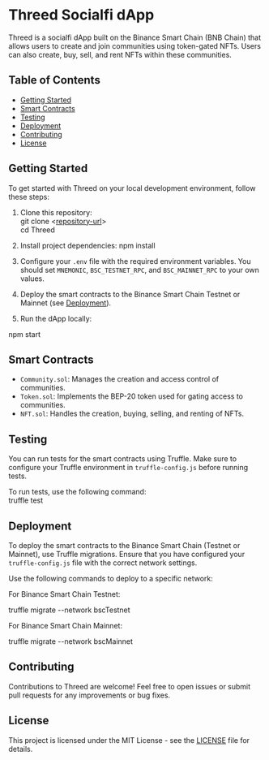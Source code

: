 # Threed Socialfi dApp

Threed is a socialfi dApp built on the Binance Smart Chain (BNB Chain) that allows users to create and join communities using token-gated NFTs. Users can also create, buy, sell, and rent NFTs within these communities.

## Table of Contents

- [Getting Started](#getting-started)
- [Smart Contracts](#smart-contracts)
- [Testing](#testing)
- [Deployment](#deployment)
- [Contributing](#contributing)
- [License](#license)

## Getting Started

To get started with Threed on your local development environment, follow these steps:    

1. Clone this repository:  
git clone <[repository-url](https://github.com/glitchpilot/Threed-BNBC-)>  
cd Threed    

2. Install project dependencies:
npm install


3. Configure your `.env` file with the required environment variables. You should set `MNEMONIC`, `BSC_TESTNET_RPC`, and `BSC_MAINNET_RPC` to your own values.  

4. Deploy the smart contracts to the Binance Smart Chain Testnet or Mainnet (see [Deployment](#deployment)).  

5. Run the dApp locally:


npm start  


## Smart Contracts

- `Community.sol`: Manages the creation and access control of communities.
- `Token.sol`: Implements the BEP-20 token used for gating access to communities.
- `NFT.sol`: Handles the creation, buying, selling, and renting of NFTs.

## Testing

You can run tests for the smart contracts using Truffle. Make sure to configure your Truffle environment in `truffle-config.js` before running tests.

To run tests, use the following command:  
truffle test


## Deployment

To deploy the smart contracts to the Binance Smart Chain (Testnet or Mainnet), use Truffle migrations. Ensure that you have configured your `truffle-config.js` file with the correct network settings.

Use the following commands to deploy to a specific network:

For Binance Smart Chain Testnet:

truffle migrate --network bscTestnet


For Binance Smart Chain Mainnet:  

truffle migrate --network bscMainnet  


## Contributing

Contributions to Threed are welcome! Feel free to open issues or submit pull requests for any improvements or bug fixes.

## License

This project is licensed under the MIT License - see the [LICENSE](LICENSE) file for details.





